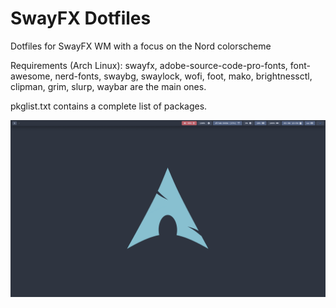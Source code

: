 # SwayFX Dotfiles
Dotfiles for SwayFX WM with a focus on the Nord colorscheme

Requirements (Arch Linux):
swayfx, adobe-source-code-pro-fonts, font-awesome, nerd-fonts, swaybg, swaylock, wofi, foot, mako, brightnessctl, clipman, grim, slurp, waybar are the main ones.

pkglist.txt contains a complete list of packages.

![Preview](preview.png)

